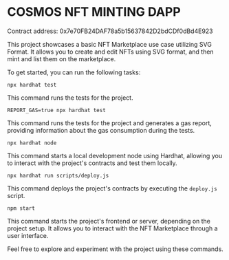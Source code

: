 # COSMOS NFT MINTING DAPP

Contract address: 0x7e70FB24DAF78a5b15637842D2bdCDf0dBd4E923

This project showcases a basic NFT Marketplace use case utilizing SVG Format. It allows you to create and edit NFTs using SVG format, and then mint and list them on the marketplace. 

To get started, you can run the following tasks:

```shell
npx hardhat test
```
This command runs the tests for the project.

```shell
REPORT_GAS=true npx hardhat test
```
This command runs the tests for the project and generates a gas report, providing information about the gas consumption during the tests.

```shell
npx hardhat node
```
This command starts a local development node using Hardhat, allowing you to interact with the project's contracts and test them locally.

```shell
npx hardhat run scripts/deploy.js
```
This command deploys the project's contracts by executing the `deploy.js` script.

```shell
npm start
```
This command starts the project's frontend or server, depending on the project setup. It allows you to interact with the NFT Marketplace through a user interface.

Feel free to explore and experiment with the project using these commands.
